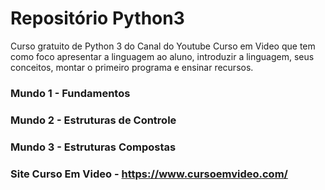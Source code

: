 # Repositório Python3
Curso gratuito de Python 3 do Canal do Youtube Curso em Video que tem como foco apresentar a linguagem ao aluno, introduzir a linguagem, seus conceitos, montar o primeiro programa e ensinar recursos.

### Mundo 1 - Fundamentos
### Mundo 2 - Estruturas de Controle
### Mundo 3 - Estruturas Compostas

### Site Curso Em Video - https://www.cursoemvideo.com/
